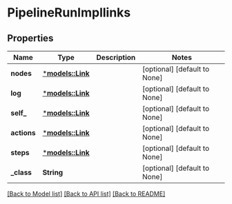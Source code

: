 # PipelineRunImpllinks

## Properties
Name | Type | Description | Notes
------------ | ------------- | ------------- | -------------
**nodes** | [***models::Link**](Link.md) |  | [optional] [default to None]
**log** | [***models::Link**](Link.md) |  | [optional] [default to None]
**self_** | [***models::Link**](Link.md) |  | [optional] [default to None]
**actions** | [***models::Link**](Link.md) |  | [optional] [default to None]
**steps** | [***models::Link**](Link.md) |  | [optional] [default to None]
**_class** | **String** |  | [optional] [default to None]

[[Back to Model list]](../README.md#documentation-for-models) [[Back to API list]](../README.md#documentation-for-api-endpoints) [[Back to README]](../README.md)


